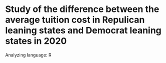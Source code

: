 # Study of the difference between the average tuition cost in Repulican leaning states and Democrat leaning states in 2020

Analyzing language: R
